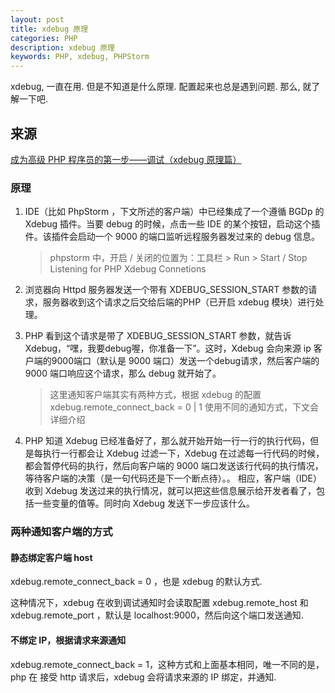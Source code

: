 ```yaml
---
layout: post
title: xdebug 原理
categories: PHP
description: xdebug 原理
keywords: PHP, xdebug, PHPStorm
---
```


xdebug, 一直在用. 但是不知道是什么原理. 配置起来也总是遇到问题. 那么, 就了解一下吧. 

## 来源 
[成为高级 PHP 程序员的第一步——调试（xdebug 原理篇）](https://laravel-china.org/articles/4090/the-first-step-to-becoming-a-senior-php-programmer-debugging-xdebug-principle)

### 原理

1. IDE（比如 PhpStorm ，下文所述的客户端）中已经集成了一个遵循 BGDp 的 Xdebug 插件。当要 debug 的时候，点击一些 IDE 的某个按钮，启动这个插件。该插件会启动一个 9000 的端口监听远程服务器发过来的 debug 信息。

    > phpstorm 中，开启 / 关闭的位置为：工具栏 > Run > Start / Stop Listening for PHP Xdebug Connetions

2. 浏览器向 Httpd 服务器发送一个带有 XDEBUG_SESSION_START 参数的请求，服务器收到这个请求之后交给后端的PHP（已开启 xdebug 模块）进行处理。

3. PHP 看到这个请求是带了 XDEBUG_SESSION_START 参数，就告诉 Xdebug，“嘿，我要debug喔，你准备一下”。这时，Xdebug 会向来源 ip 客户端的9000端口（默认是 9000 端口）发送一个debug请求，然后客户端的 9000 端口响应这个请求，那么 debug 就开始了。

    > 这里通知客户端其实有两种方式，根据 xdebug 的配置 xdebug.remote_connect_back = 0 | 1 使用不同的通知方式，下文会详细介绍

4. PHP 知道 Xdebug 已经准备好了，那么就开始开始一行一行的执行代码，但是每执行一行都会让 Xdebug 过滤一下，Xdebug 在过滤每一行代码的时候，都会暂停代码的执行，然后向客户端的 9000 端口发送该行代码的执行情况，等待客户端的决策（是一句代码还是下一个断点待）。。
相应，客户端（IDE）收到 Xdebug 发送过来的执行情况，就可以把这些信息展示给开发者看了，包括一些变量的值等。同时向 Xdebug 发送下一步应该什么。

### 两种通知客户端的方式

#### 静态绑定客户端 host

xdebug.remote_connect_back = 0 ，也是 xdebug 的默认方式. 

这种情况下，xdebug 在收到调试通知时会读取配置 xdebug.remote_host 和 xdebug.remote_port ，默认是 localhost:9000，然后向这个端口发送通知.


#### 不绑定 IP，根据请求来源通知

xdebug.remote_connect_back = 1，这种方式和上面基本相同，唯一不同的是，php 在 接受 http 请求后，xdebug 会将请求来源的 IP 绑定，并通知.